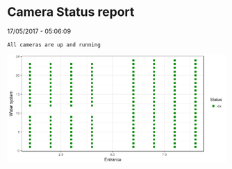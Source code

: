 Camera Status report
================
17/05/2017 - 05:06:09

    All cameras are up and running

![](camreport_files/figure-markdown_github/unnamed-chunk-2-1.png)
